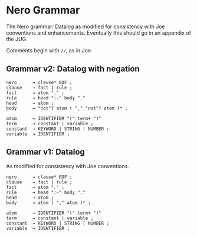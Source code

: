# Nero Grammar

The Nero grammar: Datalog as modified for consistency with Joe
conventions and enhancements. Eventually this should go in an appendix of 
the JUG.

Comments begin with `//`, as in Joe.

## Grammar v2:  Datalog with negation

```grammar
nero      → clause* EOF ;
clause    → fact | rule ;
fact      → atom "." ;
rule      → head ":-" body "."
head      → atom ;
body      → "not"? atom ( "," "not"? atom )* ;

atom      → IDENTIFIER "(" term+ ")"
term      → constant | variable ;
constant  → KEYWORD | STRING | NUMBER ;
variable  → IDENTIFIER ;
```

## Grammar v1: Datalog

As modified for consistency with Joe conventions.

```grammar
nero      → clause* EOF ;
clause    → fact | rule ;
fact      → atom "." ;
rule      → head ":-" body "."
head      → atom ;
body      → atom ( "," atom )* ;

atom      → IDENTIFIER "(" term+ ")"
term      → constant | variable ;
constant  → KEYWORD | STRING | NUMBER ;
variable  → IDENTIFIER ;
```